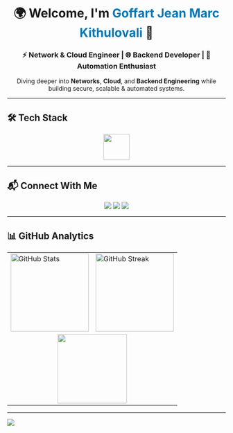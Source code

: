 <!-- Banner / Hero -->
<h1 align="center">🌍 Welcome, I'm <span style="color:#0077B5;">Goffart Jean Marc Kithulovali</span> 👋</h1>
<h3 align="center">⚡ Network & Cloud Engineer | 🌐 Backend Developer | 🤖 Automation Enthusiast</h3>
<p align="center">Diving deeper into <b>Networks</b>, <b>Cloud</b>, and <b>Backend Engineering</b> while building secure, scalable & automated systems.</p>

---

## 🛠️ Tech Stack  
<p align="center">
  <img src="https://skillicons.dev/icons?i=python,django,java,c,mysql,mongodb,linux,azure,cisco,docker" height="60" />
</p>

---

## 📬 Connect With Me  
<p align="center">
  <a href="mailto:kithulovali@gmail.com"><img src="https://img.shields.io/badge/-Email-D14836?style=for-the-badge&logo=gmail&logoColor=white" /></a>
  <a href="https://linkedin.com/in/jean-marc-goffart-6240b132a"><img src="https://img.shields.io/badge/-LinkedIn-0077B5?style=for-the-badge&logo=linkedin&logoColor=white" /></a>
  <a href="https://twitter.com/YourTwitterHandle"><img src="https://img.shields.io/badge/-Twitter-1DA1F2?style=for-the-badge&logo=twitter&logoColor=white" /></a>
</p>

---

## 📊 GitHub Analytics  

<table align="center">
  <tr>
    <td>
      <img src="https://github-readme-stats.vercel.app/api?username=kithulovali&show_icons=true&theme=tokyonight&hide_border=true&bg_color=0d1117&title_color=58a6ff&icon_color=58a6ff" alt="GitHub Stats" height="180"/>
    </td>
    <td>
      <img src="https://streak-stats.demolab.com?user=kithulovali&theme=tokyonight&hide_border=true&background=0d1117&ring=58a6ff&fire=ff6e96&currStreakLabel=ff6e96" alt="GitHub Streak" height="180"/>
    </td>
  </tr>
  <tr>
    <td colspan="2" align="center">
      <img src="https://github-readme-stats.vercel.app/api/top-langs/?username=kithulovali&layout=compact&theme=tokyonight&hide_border=true&bg_color=0d1117&title_color=58a6ff" height="160"/>
    </td>
  </tr>
</table>

---

  <a href="https://github.com/kithulovali?tab=repositories">
    <img src="https://img.shields.io/badge/-Star%20My%20Repositories-black?style=for-the-badge&logo=github&logoColor=white" />
  </a>
</p>
